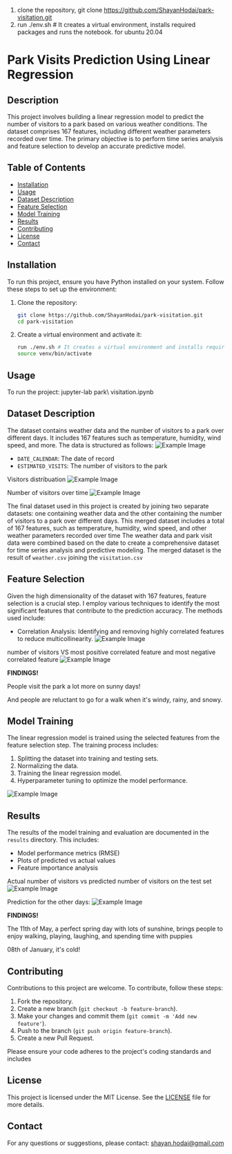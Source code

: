1. clone the repository, git clone https://github.com/ShayanHodai/park-visitation.git
2. run ./env.sh # It creates a virtual environment, installs required packages and runs the notebook. for ubuntu 20.04

# Park Visits Prediction Using Linear Regression

## Description

This project involves building a linear regression model to predict the number of visitors to a park based on various weather conditions. The dataset comprises 167 features, including different weather parameters recorded over time. The primary objective is to perform time series analysis and feature selection to develop an accurate predictive model.

## Table of Contents

- [Installation](#installation)
- [Usage](#usage)
- [Dataset Description](#dataset-description)
- [Feature Selection](#feature-selection)
- [Model Training](#model-training)
- [Results](#results)
- [Contributing](#contributing)
- [License](#license)
- [Contact](#contact)

## Installation

To run this project, ensure you have Python installed on your system. Follow these steps to set up the environment:

1. Clone the repository:
    ```bash
    git clone https://github.com/ShayanHodai/park-visitation.git
    cd park-visitation
    ```

2. Create a virtual environment and activate it:
    ```bash
    run ./env.sh # It creates a virtual environment and installs required packages. # for ubuntu 20.04
    source venv/bin/activate  
    ```

## Usage

To run the project:
jupyter-lab park\ visitation.ipynb 

## Dataset Description

The dataset contains weather data and the number of visitors to a park over different days. It includes 167 features such as temperature, humidity, wind speed, and more. The data is structured as follows:
![Example Image](images/dataset.png)

- `DATE_CALENDAR`: The date of record
- `ESTIMATED_VISITS`: The number of visitors to the park

Visitors distribuation
![Example Image](images/visitors.png)

Number of visitors over time
![Example Image](images/visitors_date.png)

The final dataset used in this project is created by joining two separate datasets: one containing weather data and the other containing the number of visitors to a park over different days. This merged dataset includes a total of 167 features, such as temperature, humidity, wind speed, and other weather parameters recorded over time
The weather data and park visit data were combined based on the date to create a comprehensive dataset for time series analysis and predictive modeling. The merged dataset is the result of `weather.csv` joining the `visitation.csv`

## Feature Selection

Given the high dimensionality of the dataset with 167 features, feature selection is a crucial step. I employ various techniques to identify the most significant features that contribute to the prediction accuracy. The methods used include:

- Correlation Analysis: Identifying and removing highly correlated features to reduce multicollinearity.
![Example Image](images/non_redundant_corr.png)

number of visitors VS most positive correlated feature and most negative correlated feature
![Example Image](images/biggest_corr.png)

 **FINDINGS!**
 
People visit the park a lot more on sunny days! 

And people are reluctant to go for a walk when it's windy, rainy, and snowy.

## Model Training

The linear regression model is trained using the selected features from the feature selection step. The training process includes:

1. Splitting the dataset into training and testing sets.
2. Normalizing the data.
3. Training the linear regression model.
4. Hyperparameter tuning to optimize the model performance.

![Example Image](images/fine_tune_rf.png)

## Results

The results of the model training and evaluation are documented in the `results` directory. This includes:

- Model performance metrics (RMSE)
- Plots of predicted vs actual values
- Feature importance analysis

Actual number of visitors vs predicted number of visitors on the test set
![Example Image](images/actual_predicted.png)

Prediction for the other days:
![Example Image](images/prediction.png)

 **FINDINGS!**
 
The 11th of May, a perfect spring day with lots of sunshine, brings people to enjoy walking, playing, laughing, and spending time with puppies

08th of January, it's cold! 

## Contributing

Contributions to this project are welcome. To contribute, follow these steps:

1. Fork the repository.
2. Create a new branch (`git checkout -b feature-branch`).
3. Make your changes and commit them (`git commit -m 'Add new feature'`).
4. Push to the branch (`git push origin feature-branch`).
5. Create a new Pull Request.

Please ensure your code adheres to the project's coding standards and includes

## License

This project is licensed under the MIT License. See the [LICENSE](LICENSE) file for more details.

## Contact

For any questions or suggestions, please contact:
shayan.hodai@gmail.com
